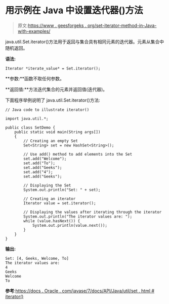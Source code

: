 # 用示例在 Java 中设置迭代器()方法

> 原文:[https://www . geesforgeks . org/set-iterator-method-in-Java-with-examples/](https://www.geeksforgeeks.org/set-iterator-method-in-java-with-examples/)

java.util.Set.iterator()方法用于返回与集合具有相同元素的迭代器。元素从集合中随机返回。

**语法:**

```
Iterator *iterate_value* = Set.iterator();

```

**参数:**函数不取任何参数。

**返回值:**方法迭代集合的元素并返回值(迭代器)。

下面程序举例说明了 java.util.Set.iterator()方法:

```
// Java code to illustrate iterator()

import java.util.*;

public class SetDemo {
    public static void main(String args[])
    {
        // Creating an empty Set
        Set<String> set = new HashSet<String>();

        // Use add() method to add elements into the Set
        set.add("Welcome");
        set.add("To");
        set.add("Geeks");
        set.add("4");
        set.add("Geeks");

        // Displaying the Set
        System.out.println("Set: " + set);

        // Creating an iterator
        Iterator value = set.iterator();

        // Displaying the values after iterating through the iterator
        System.out.println("The iterator values are: ");
        while (value.hasNext()) {
            System.out.println(value.next());
        }
    }
}
```

**输出:**

```
Set: [4, Geeks, Welcome, To]
The iterator values are: 
4
Geeks
Welcome
To

```

**参考**:[https://docs . Oracle . com/javase/7/docs/API/Java/util/set . html # iterator()](https://docs.oracle.com/javase/7/docs/api/java/util/Set.html#iterator())